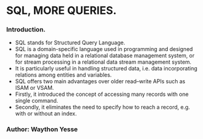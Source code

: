 # SQL, MORE QUERIES.

### Introduction.
* SQL stands for Structured Query Language.
* SQL is a domain-specific language used in programming and designed for managing data held in a relational database management system, or for stream processing in a relational data stream management system.
* It is particularly useful in handling structured data, i.e. data incorporating relations among entities and variables. 
* SQL offers two main advantages over older read–write APIs such as ISAM or VSAM. 
* Firstly, it introduced the concept of accessing many records with one single command. 
* Secondly, it eliminates the need to specify how to reach a record, e.g. with or without an index.


### Author: Waython Yesse
